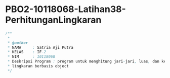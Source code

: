 # PBO2-10118068-Latihan38-PerhitunganLingkaran
```java
/**
 *
 * @author
 * NAMA     : Satria Aji Putra
 * KELAS    : IF-2
 * NIM      : 10118068
 * Deskripsi Program : program untuk menghitung jari-jari, luas, dan keliling
 * lingkaran berbasis object
 */
 ```
